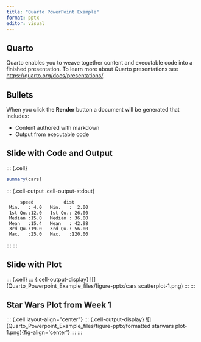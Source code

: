 ```yaml
---
title: "Quarto PowerPoint Example"
format: pptx
editor: visual
---
```





## Quarto

Quarto enables you to weave together content and executable code into a finished presentation. To learn more about Quarto presentations see <https://quarto.org/docs/presentations/>.

## Bullets

When you click the **Render** button a document will be generated that includes:

-   Content authored with markdown
-   Output from executable code

## Slide with Code and Output


::: {.cell}

```{.r .cell-code}
summary(cars)
```

::: {.cell-output .cell-output-stdout}

```
     speed           dist       
 Min.   : 4.0   Min.   :  2.00  
 1st Qu.:12.0   1st Qu.: 26.00  
 Median :15.0   Median : 36.00  
 Mean   :15.4   Mean   : 42.98  
 3rd Qu.:19.0   3rd Qu.: 56.00  
 Max.   :25.0   Max.   :120.00  
```


:::
:::


## Slide with Plot


::: {.cell}
::: {.cell-output-display}
![](Quarto_Powerpoint_Example_files/figure-pptx/cars scatterplot-1.png)
:::
:::


## Star Wars Plot from Week 1


::: {.cell layout-align="center"}
::: {.cell-output-display}
![](Quarto_Powerpoint_Example_files/figure-pptx/formatted starwars plot-1.png){fig-align='center'}
:::
:::

